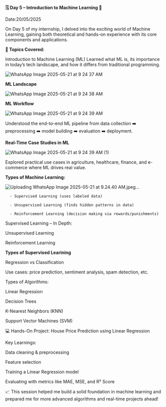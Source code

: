 **🗓 Day 5 – Introduction to Machine Learning 🚀**

Date:20/05/2025

On Day 5 of my internship, I delved into the exciting world of Machine Learning, gaining both theoretical and hands-on experience with its core components and applications.

**🧠 Topics Covered:**

Introduction to Machine Learning (ML)
Learned what ML is, its importance in today’s tech landscape, and how it differs from traditional programming.

![WhatsApp Image 2025-05-21 at 9 24 37 AM](https://github.com/user-attachments/assets/3a440919-57b1-4f2d-89c0-3678dedaa235)

**ML Landscape**

![WhatsApp Image 2025-05-21 at 9 24 38 AM](https://github.com/user-attachments/assets/04a597f4-fb99-4384-a701-89a545481873)

 **ML Workflow**
 
 ![WhatsApp Image 2025-05-21 at 9 24 39 AM](https://github.com/user-attachments/assets/5a511917-85f2-4354-b77f-1ee9b5ffb897)

Understood the end-to-end ML pipeline from data collection ➡️ preprocessing ➡️ model building ➡️ evaluation ➡️ deployment.

**Real-Time Case Studies in ML**

![WhatsApp Image 2025-05-21 at 9 24 39 AM (1)](https://github.com/user-attachments/assets/356c1faf-509d-4103-9e9a-a53b8aebdeb9)

Explored practical use cases in agriculture, healthcare, finance, and e-commerce where ML drives real value.

**Types of Machine Learning:**

![Uploading WhatsApp Image 2025-05-21 at 9.24.40 AM.jpeg…]()

      - Supervised Learning (uses labeled data)

      - Unsupervised Learning (finds hidden patterns in data)

      - Reinforcement Learning (decision making via rewards/punishments)

Supervised Learning – In Depth:


Unsupervised Learning 


Reinforcement Learning


**Types of Supervised Learining**

Regression vs Classification

Use cases: price prediction, sentiment analysis, spam detection, etc.

Types of Algorithms:

Linear Regression

Decision Trees

K-Nearest Neighbors (KNN)

Support Vector Machines (SVM)


💻 Hands-On Project: House Price Prediction using Linear Regression

Key Learnings:

Data cleaning & preprocessing

Feature selection

Training a Linear Regression model

Evaluating with metrics like MAE, MSE, and R² Score

📈 This session helped me build a solid foundation in machine learning and prepared me for more advanced algorithms and real-time projects ahead!
